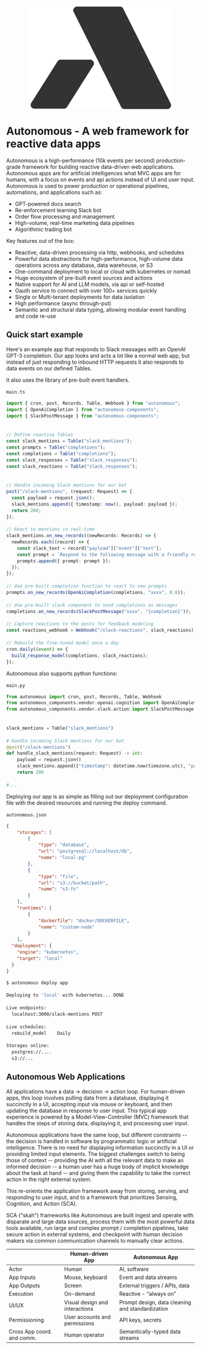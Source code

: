 <p align="center">
<img src="static/autonomous.svg"/>
</p>

# Autonomous - A web framework for reactive data apps

Autonomous is a high-performance (10k events per second) production-grade framework for 
building reactive data-driven web applications. Autonomous apps are for artificial intelligences 
what MVC apps are for humans, with a focus on events and api actions instead of UI and user input.
Autonomous is used to power production or operational pipelines, automations, and applications such as:

- GPT-powered docs search
- Re-enforcement learning Slack bot
- Order flow processing and management
- High-volume, real-time marketing data pipelines
- Algorithmic trading bot

Key features out of the box:

- Reactive, data-driven processing via http, webhooks, and schedules
- Powerful data abstractions for high-performance, high-volume data operations across any database, data warehouse, or S3
- One-command deployment to local or cloud with kubernetes or nomad
- Huge ecosystem of pre-built event sources and actions
- Native support for AI and LLM models, via api or self-hosted
- Oauth service to connect with over 100+ services quickly
- Single or Multi-tenant deployments for data isolation
- High performance (async through-put)
- Semantic and structural data typing, allowing modular event handling and code re-use

## Quick start example

Here's an example app that responds to Slack messages with an OpenAI GPT-3 completion. Our app
looks and acts a lot like a normal web app, but instead of just responding to inbound HTTP 
requests it also responds to data events on our defined Tables.

It also uses the library of pre-built event handlers.

`main.ts`

```typescript
import { cron, post, Records, Table, Webhook } from "autonomous";
import { OpenAiCompletion } from "autonomous-components";
import { SlackPostMessage } from "autonomous-components";


// Define reactive Tables
const slack_mentions = Table("slack_mentions");
const prompts = Table("completions");
const completions = Table("completions");
const slack_responses = Table("slack_responses");
const slack_reactions = Table("slack_responses");


// Handle incoming Slack mentions for our bot
post("/slack-mentions", (request: Request) => {
  const payload = request.json();
  slack_mentions.append({ timestamp: now(), payload: payload });
  return 200;
});

// React to mentions in real-time
slack_mentions.on_new_records((newRecords: Records) => {
  newRecords.each((record) => {
    const slack_text = record["payload"]["event"]["text"];
    const prompt = `Respond to the following message with a friendly reply: {slack_text}`;
    prompts.append({ prompt: prompt });
  });
});

// Use pre-built completion function to react to new prompts
prompts.on_new_records(OpenAiCompletion(completions, "xxxx", 0.8));

// Use pre-built slack component to send completions as messages
completions.on_new_records(SlackPostMessage("xxxx", "{completion}"));

// Capture reactions to the posts for feedback modeling
const reactions_webhook = Webhook("/slack-reactions", slack_reactions);

// Rebuild the fine-tuned model once a day
cron.daily((event) => {
  build_response_model(completions, slack_reactions);
});
```

Autonomous also supports python functions:

`main.py`

```python
from autonomous import cron, post, Records, Table, Webhook
from autonomous_components.vendor.openai.cognition import OpenAiCompletion
from autonomous_components.vendor.slack.action import SlackPostMessage


slack_mentions = Table("slack_mentions")

# Handle incoming Slack mentions for our bot
@post("/slack-mentions")
def handle_slack_mentions(request: Request) -> int:
    payload = request.json()
    slack_mentions.append({"timestamp": datetime.now(timezone.utc), "payload": payload})
    return 200

#....
```

Deploying our app is as simple as filling out our deployment configuration file with the desired
resources and running the deploy command.

`autonomous.json`

```json
{
    "storages": [
        {
            "type": "database",
            "url": "postgresql://localhost/db",
            "name": "local-pg"
        },
        {
            "type": "file",
            "url": "s3://bucket/path",
            "name": "s3-fs"
        }
    ],
    "runtimes": [
        {
            "dockerfile": "docker/DOCKERFILE",
            "name": "custom-node"
        }
    ],
  "deployment": {
    "engine": "kubernetes",
    "target": "local"
  }
}
```

```sh
$ autonomous deploy app

Deploying to 'local' with kubernetes... DONE

Live endpoints:
  localhost:3000/slack-mentions POST
 
Live schedules:
  rebuild_model    Daily
 
Storages online:
  postgres://....
  s3://...
```

## Autonomous Web Applications

All applications have a data -> decision -> action loop. For human-driven apps, this loop 
involves pulling data from a database, displaying it succinctly in a UI, accepting input via
mouse or keyboard, and then updating the database in response to user input. This typical app 
experience is powered by a Model-View-Controller (MVC) framework that handles the steps of storing 
data, displaying it, and processing user input.

Autonomous applications have the same loop, but different constraints -- the decision is handled
in software by programmatic logic or artificial intelligence. There is no need for displaying
information succinctly in a UI or providing limited input elements. The biggest challenges
switch to being those of context -- providing the AI with all the relevant data to make an
informed decision -- a human user has a huge body of implicit knowledge about the task at
hand -- and giving them the capability to take the correct action in the right external system.

This re-orients the application framework away from storing, serving, 
and responding to user input, and to a framework that prioritizes Sensing, Cognition, and Action 
(SCA).

SCA ("skah") frameworks like Autonomous are built ingest and operate with disparate and large data 
sources, process them with the most powerful data tools available, run large and complex
prompt / completion pipelines, take secure action in external systems, and checkpoint
with human decision makers via common communication channels to manually clear actions.


|  | Human-driven App | Autonomous App |
| --- | --- | --- |
| Actor | Human | AI, software |
| App Inputs | Mouse, keyboard | Event and data streams |
| App Outputs | Screen | External triggers / APIs, data |
| Execution | On-demand | Reactive - “always on” |
| UI/UX | Visual design and interactions | Prompt design, data cleaning and standardization |
| Permissioning | User accounts and permissions | API keys, secrets |
| Cross App coord. and comm. | Human operator | Semantically-typed data streams |
